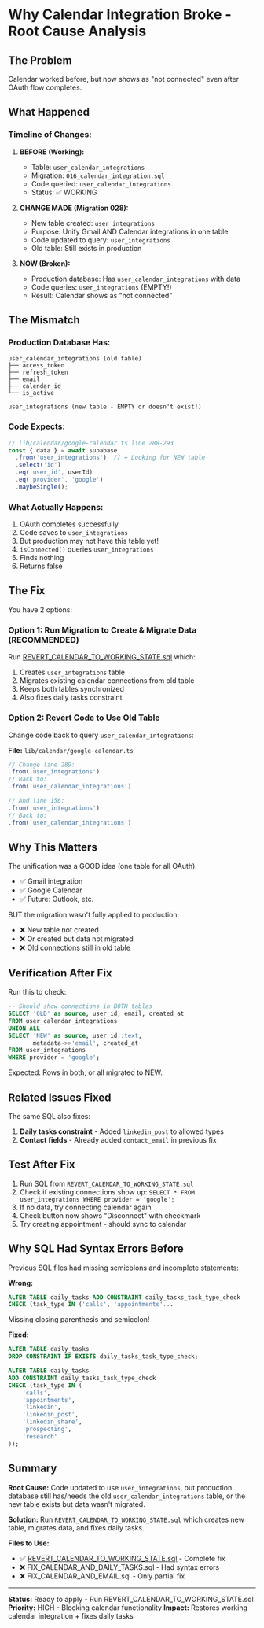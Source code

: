 # Why Calendar Integration Broke - Root Cause Analysis

## The Problem

Calendar worked before, but now shows as "not connected" even after OAuth flow completes.

## What Happened

### Timeline of Changes:

1. **BEFORE (Working):**
   - Table: `user_calendar_integrations`
   - Migration: `016_calendar_integration.sql`
   - Code queried: `user_calendar_integrations`
   - Status: ✅ WORKING

2. **CHANGE MADE (Migration 028):**
   - New table created: `user_integrations`
   - Purpose: Unify Gmail AND Calendar integrations in one table
   - Code updated to query: `user_integrations`
   - Old table: Still exists in production

3. **NOW (Broken):**
   - Production database: Has `user_calendar_integrations` with data
   - Code queries: `user_integrations` (EMPTY!)
   - Result: Calendar shows as "not connected"

## The Mismatch

### Production Database Has:
```
user_calendar_integrations (old table)
├── access_token
├── refresh_token
├── email
├── calendar_id
└── is_active

user_integrations (new table - EMPTY or doesn't exist!)
```

### Code Expects:
```typescript
// lib/calendar/google-calendar.ts line 288-293
const { data } = await supabase
  .from('user_integrations')  // ← Looking for NEW table
  .select('id')
  .eq('user_id', userId)
  .eq('provider', 'google')
  .maybeSingle();
```

### What Actually Happens:
1. OAuth completes successfully
2. Code saves to `user_integrations`
3. But production may not have this table yet!
4. `isConnected()` queries `user_integrations`
5. Finds nothing
6. Returns false

## The Fix

You have 2 options:

### Option 1: Run Migration to Create & Migrate Data (RECOMMENDED)

Run [REVERT_CALENDAR_TO_WORKING_STATE.sql](REVERT_CALENDAR_TO_WORKING_STATE.sql) which:
1. Creates `user_integrations` table
2. Migrates existing calendar connections from old table
3. Keeps both tables synchronized
4. Also fixes daily tasks constraint

### Option 2: Revert Code to Use Old Table

Change code back to query `user_calendar_integrations`:

**File:** `lib/calendar/google-calendar.ts`

```typescript
// Change line 289:
.from('user_integrations')
// Back to:
.from('user_calendar_integrations')

// And line 156:
.from('user_integrations')
// Back to:
.from('user_calendar_integrations')
```

## Why This Matters

The unification was a GOOD idea (one table for all OAuth):
- ✅ Gmail integration
- ✅ Google Calendar
- ✅ Future: Outlook, etc.

BUT the migration wasn't fully applied to production:
- ❌ New table not created
- ❌ Or created but data not migrated
- ❌ Old connections still in old table

## Verification After Fix

Run this to check:

```sql
-- Should show connections in BOTH tables
SELECT 'OLD' as source, user_id, email, created_at
FROM user_calendar_integrations
UNION ALL
SELECT 'NEW' as source, user_id::text,
       metadata->>'email', created_at
FROM user_integrations
WHERE provider = 'google';
```

Expected: Rows in both, or all migrated to NEW.

## Related Issues Fixed

The same SQL also fixes:
1. **Daily tasks constraint** - Added `linkedin_post` to allowed types
2. **Contact fields** - Already added `contact_email` in previous fix

## Test After Fix

1. Run SQL from `REVERT_CALENDAR_TO_WORKING_STATE.sql`
2. Check if existing connections show up: `SELECT * FROM user_integrations WHERE provider = 'google';`
3. If no data, try connecting calendar again
4. Check button now shows "Disconnect" with checkmark
5. Try creating appointment - should sync to calendar

## Why SQL Had Syntax Errors Before

Previous SQL files had missing semicolons and incomplete statements:

**Wrong:**
```sql
ALTER TABLE daily_tasks ADD CONSTRAINT daily_tasks_task_type_check
CHECK (task_type IN ('calls', 'appointments'...
```
Missing closing parenthesis and semicolon!

**Fixed:**
```sql
ALTER TABLE daily_tasks
DROP CONSTRAINT IF EXISTS daily_tasks_task_type_check;

ALTER TABLE daily_tasks
ADD CONSTRAINT daily_tasks_task_type_check
CHECK (task_type IN (
    'calls',
    'appointments',
    'linkedin',
    'linkedin_post',
    'linkedin_share',
    'prospecting',
    'research'
));
```

## Summary

**Root Cause:** Code updated to use `user_integrations`, but production database still has/needs the old `user_calendar_integrations` table, or the new table exists but data wasn't migrated.

**Solution:** Run `REVERT_CALENDAR_TO_WORKING_STATE.sql` which creates new table, migrates data, and fixes daily tasks.

**Files to Use:**
- ✅ [REVERT_CALENDAR_TO_WORKING_STATE.sql](REVERT_CALENDAR_TO_WORKING_STATE.sql) - Complete fix
- ❌ FIX_CALENDAR_AND_DAILY_TASKS.sql - Had syntax errors
- ❌ FIX_CALENDAR_AND_EMAIL.sql - Only partial fix

---

**Status:** Ready to apply - Run REVERT_CALENDAR_TO_WORKING_STATE.sql
**Priority:** HIGH - Blocking calendar functionality
**Impact:** Restores working calendar integration + fixes daily tasks
